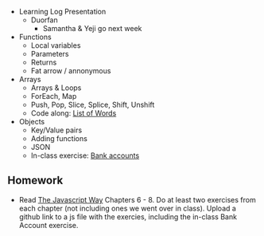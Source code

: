 * Learning Log Presentation
  * Duorfan
    * Samantha & Yeji go next week
* Functions
    * Local variables
    * Parameters
    * Returns
    * Fat arrow / annonymous 
* Arrays
    * Arrays & Loops
    * ForEach, Map
    * Push, Pop, Slice, Splice, Shift, Unshift
    * Code along: [List of Words](https://github.com/thejsway/thejsway/blob/master/manuscript/chapter07.md#list-of-words)
* Objects
    * Key/Value pairs
    * Adding functions
    * JSON
    * In-class exercise: [Bank accounts](https://github.com/thejsway/thejsway/blob/master/manuscript/chapter06.md#modeling-a-bank-account)

## Homework
  * Read [The Javascript Way](https://github.com/thejsway/thejsway) Chapters 6 - 8. Do at least two exercises from each chapter (not including ones we went over in class). Upload a github link to a js file with the exercies, including the in-class Bank Account exercise.